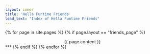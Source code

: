 ```yaml
---
layout: inner
title: 'Hella Funtime Friends'
lead_text: "Index of Hella Funtime Friends" 
---
```

{% for page in site.pages %}
{% if page.layout == "friends_page" %}
<center>{{ page.content }}</center>
***
{% endif %}
{% endfor %}
